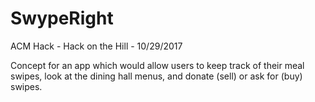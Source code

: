 # SwypeRight

ACM Hack - Hack on the Hill - 10/29/2017

Concept for an app which would allow users to keep track of their meal swipes,
look at the dining hall menus, and donate (sell) or ask for (buy) swipes.
